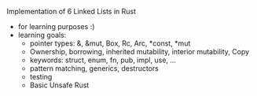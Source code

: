 Implementation of 6 Linked Lists in Rust

- for learning purposes :)
- learning goals:
	- pointer types: &, &mut, Box, Rc, Arc, *const, *mut
	- Ownership, borrowing, inherited mutability, interior mutability, Copy
	- keywords: struct, enum, fn, pub, impl, use, ...
	- pattern matching, generics, destructors
	- testing
	- Basic Unsafe Rust
